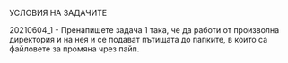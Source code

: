 УСЛОВИЯ НА ЗАДАЧИТЕ

20210604_1 - Пренапишете задача 1 така, че да работи от произволна директория 
и на нея и се подават пътищата до папките, в които са файловете за 
промяна чрез пайп.
